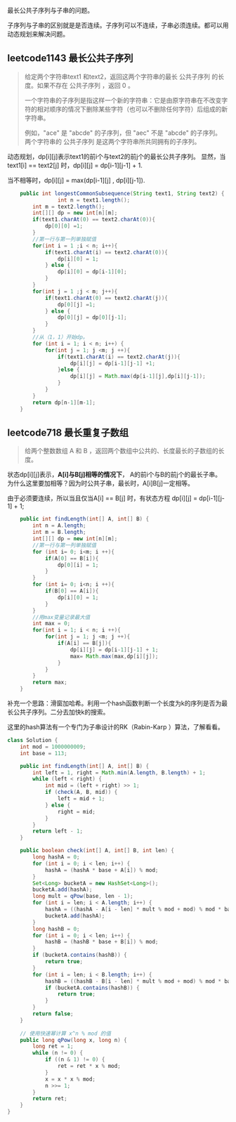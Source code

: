 最长公共子序列与子串的问题。

子序列与子串的区别就是是否连续。子序列可以不连续，子串必须连续。都可以用动态规划来解决问题。

## leetcode1143 最长公共子序列

> 给定两个字符串text1 和text2，返回这两个字符串的最长 公共子序列 的长度。如果不存在 公共子序列 ，返回 0 。
> 
> 一个字符串的子序列是指这样一个新的字符串：它是由原字符串在不改变字符的相对顺序的情况下删除某些字符（也可以不删除任何字符）后组成的新字符串。
> 
> 例如，"ace" 是 "abcde" 的子序列，但 "aec" 不是 "abcde" 的子序列。
> 两个字符串的 公共子序列 是这两个字符串所共同拥有的子序列。

动态规划，dp[i][j]表示text1的前i个与text2的前j个的最长公共子序列。
显然，当text1[i] == text2[j] 时，dp[i][j] = dp[i-1][j-1] + 1.

当不相等时，dp[i][j] = max(dp[i-1][j] , dp[i][j-1]).

```java
    public int longestCommonSubsequence(String text1, String text2) {
                int n = text1.length();
        int m = text2.length();
        int[][] dp = new int[n][m];
        if(text1.charAt(0) == text2.charAt(0)){
            dp[0][0] =1;
        }
        //第一行与第一列单独赋值
        for(int i = 1 ;i < n; i++){
            if(text1.charAt(i) == text2.charAt(0)){
                dp[i][0] = 1;
            } else {
                dp[i][0] = dp[i-1][0];
            }
        }
        for(int j = 1 ;j < m; j++){
            if(text1.charAt(0) == text2.charAt(j)){
                dp[0][j] =1;
            } else {
                dp[0][j] = dp[0][j-1];
            }
        }
        //从（1，1）开始dp。
        for (int i = 1; i < n; i++) {
            for(int j = 1; j <m; j ++){
                if(text1.charAt(i) == text2.charAt(j)){
                    dp[i][j] = dp[i-1][j-1] +1;
                }else {
                    dp[i][j] = Math.max(dp[i-1][j],dp[i][j-1]);
                }
            }
        }
        return dp[n-1][m-1];
    }
```

## leetcode718 最长重复子数组

> 给两个整数数组 A 和 B ，返回两个数组中公共的、长度最长的子数组的长度。

状态dp[i][j]表示，**A[i]与B[j]相等的情况下**， A的前i个与B的前j个的最长子串。
为什么这里要加相等？因为时公共子串，最长时，A[i]B[j]一定相等。

由于必须要连续，所以当且仅当A[i] == B[j] 时，有状态方程 dp[i][j] = dp[i-1][j-1] + 1;

```java
    public int findLength(int[] A, int[] B) {
        int n = A.length;
        int m = B.length;
        int[][] dp = new int[n][m];
        //第一行与第一列单独赋值
        for (int i= 0; i<m; i ++){
            if(A[0] == B[i]){
                dp[0][i] = 1;
            }
        }
        for (int i= 0; i<n; i ++){
            if(B[0] == A[i]){
                dp[i][0] = 1;
            }
        }
        //用max变量记录最大值
        int max = 0;
        for(int i = 1; i < n; i ++){
            for(int j = 1; j <m; j ++){
                if(A[i] == B[j]){
                    dp[i][j] = dp[i-1][j-1] + 1;
                    max= Math.max(max,dp[i][j]);
                }
            }
        }
        return max;
    }
```
补充一个思路：滑窗加哈希。利用一个hash函数判断一个长度为k的序列是否为最长公共子序列。二分去加快k的搜索。

这里的hash算法有一个专门为子串设计的RK（Rabin-Karp ）算法，了解看看。

```java
class Solution {
    int mod = 1000000009;
    int base = 113;

    public int findLength(int[] A, int[] B) {
        int left = 1, right = Math.min(A.length, B.length) + 1;
        while (left < right) {
            int mid = (left + right) >> 1;
            if (check(A, B, mid)) {
                left = mid + 1;
            } else {
                right = mid;
            }
        }
        return left - 1;
    }

    public boolean check(int[] A, int[] B, int len) {
        long hashA = 0;
        for (int i = 0; i < len; i++) {
            hashA = (hashA * base + A[i]) % mod;
        }
        Set<Long> bucketA = new HashSet<Long>();
        bucketA.add(hashA);
        long mult = qPow(base, len - 1);
        for (int i = len; i < A.length; i++) {
            hashA = ((hashA - A[i - len] * mult % mod + mod) % mod * base + A[i]) % mod;
            bucketA.add(hashA);
        }
        long hashB = 0;
        for (int i = 0; i < len; i++) {
            hashB = (hashB * base + B[i]) % mod;
        }
        if (bucketA.contains(hashB)) {
            return true;
        }
        for (int i = len; i < B.length; i++) {
            hashB = ((hashB - B[i - len] * mult % mod + mod) % mod * base + B[i]) % mod;
            if (bucketA.contains(hashB)) {
                return true;
            }
        }
        return false;
    }
    
    // 使用快速幂计算 x^n % mod 的值
    public long qPow(long x, long n) {
        long ret = 1;
        while (n != 0) {
            if ((n & 1) != 0) {
                ret = ret * x % mod;
            }
            x = x * x % mod;
            n >>= 1;
        }
        return ret;
    }
}
```
 


